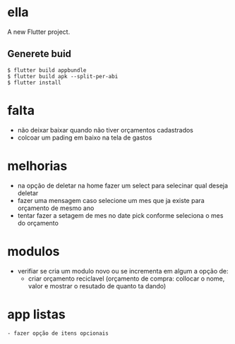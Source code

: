 # ella

A new Flutter project.

## Generete buid
```
$ flutter build appbundle
$ flutter build apk --split-per-abi
$ flutter install
```


# falta
- não deixar baixar quando não tiver orçamentos cadastrados
- colcoar um pading em baixo na tela de gastos

# melhorias
- na opção de deletar na home fazer um select para selecinar qual deseja deletar
- fazer uma mensagem caso selecione um mes que ja existe para orçamento de mesmo ano
- tentar fazer a setagem de mes no date pick conforme seleciona o mes do orçamento


# modulos
- verifiar se cria um modulo novo ou se incrementa em algum a opção de:
    - criar orçamento reciclavel
        (orçamento de compra: collocar o nome, valor e mostrar o resutado de quanto ta dando)


# app listas
    - fazer opção de itens opcionais